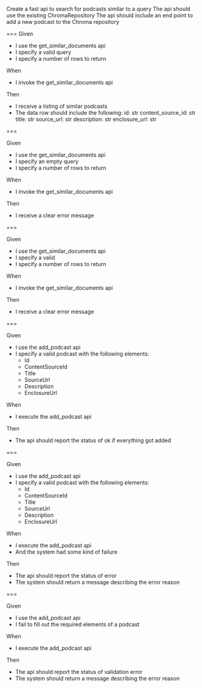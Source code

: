 Create a fast api to search for podcasts similar to a query
The api should use the existing ChromaRepository
The api should include an end point to add a new podcast to the Chroma repository

===
Given
- I use the get_similar_documents api
- I specify a valid query
- I specify a number of rows to return

When
- I invoke the get_similar_documents api

Then
- I receive a listing of similar podcasts
- The data row should include the following:
    id: str
    content_source_id: str
    title: str
    source_url: str
    description: str
    enclosure_url: str

===

Given
- I use the get_similar_documents api
- I specify an empty query
- I specify a number of rows to return

When
- I invoke the get_similar_documents api

Then
- I receive a clear error message

===

Given
- I use the get_similar_documents api
- I specify a valid 
- I specify a number of rows to return

When
- I invoke the get_similar_documents api

Then
- I receive a clear error message

===

Given 
- I use the add_podcast api
- I specify a valid podcast with the following elements:
    - Id
    - ContentSourceId
    - Title
    - SourceUrl
    - Description
    - EnclosureUrl

When
- I execute the add_podcast api

Then
- The api should report the status of ok if everything got added

===

Given 
- I use the add_podcast api
- I specify a valid podcast with the following elements:
    - Id
    - ContentSourceId
    - Title
    - SourceUrl
    - Description
    - EnclosureUrl

When
- I execute the add_podcast api
- And the system had some kind of failure

Then
- The api should report the status of error
- The system should return a message describing the error reason

===

Given 
- I use the add_podcast api
- I fail to fill out the required elements of a podcast

When
- I execute the add_podcast api

Then
- The api should report the status of validation error
- The system should return a message describing the error reason


